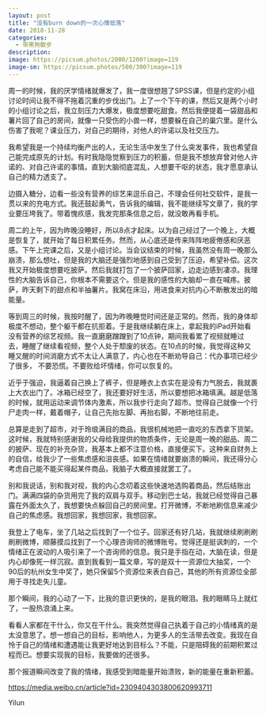 ```yaml
---
layout: post
title: "没有burn down的一次心情低落"
date: 2018-11-28
categories:
  - 带黑狗散步
description:
image: https://picsum.photos/2000/1200?image=119
image-sm: https://picsum.photos/500/300?image=119
---
```

周一的时候，我的厌学情绪就爆发了，我一度很想翘了SPSS课，但是约定的小组讨论时间让我不得不拖着沉重的步伐出门。上了一个下午的课，然后又是两个小时的小组讨论之后，我立刻压力大爆发，极度想要吃甜食。然后我便提着一袋甜品和薯片回了自己的<!--break-->房间，就像一只受伤的小兽一样，想要躲在自己的巢穴里。是什么伤害了我呢？课业压力，对自己的期待，对他人的许诺以及社交压力。

我希望我是一个持续均衡产出的人，无论生活中发生了什么突发事件，我也希望自己能完成原先的计划。有时我隐隐觉察到压力的积蓄，但是我不想放弃曾对他人许诺的、对自己许诺的事情。直到大脑彻底混乱，人想要干呕的状态，我才愿意承认自己的精力透支了。

边摄入糖分，边看一些没有营养的综艺来逗乐自己，不理会任何社交软件，是我一贯以来的充电方式。我还鼓起勇气，告诉我的编辑，我不能继续写文章了，我的学业要压垮我了。带着愧疚感，我发完那条信息之后，就没敢再看手机。

周二的上午，因为昨晚没睡好，所以8点才起床。以为自己经过了一个晚上，大概是恢复了，就开始了每日积累任务。然而，从心底还是传来阵阵地疲倦感和厌恶感。下午上完课之后，又是小组讨论。当会议结束的时候，我虽然没有周一晚那么崩溃，那么想吐，但是我的大脑还是强烈地感到自己受到了压迫，希望补偿。这次我又开始极度想要吃披萨。然后我就打包了一个披萨回家，边走边感到凄凉。我理性的大脑告诉自己，你根本不需要这个。但是我的感性的大脑却一直在喊疼。披萨，昨天剩下的甜点和半抽薯片。我窝在床沿，用进食来对抗内心不断散发出的暗能量。

等到周三的时候，我按时醒了，因为昨晚睡觉时间还是正常的。然而，我的身体却极度不想动，整个躯干都在抗拒着。于是我继续躺在床上，拿起我的iPad开始看没有营养的综艺视频。我一直磨磨蹭蹭到了10点钟，期间我看累了视频就睡过去，睡醒了继续看视频，整个人处于颓废的状态。在10点的时候，我觉得这种又睡又醒的时间消磨方式不太让人满意了，内心也在不断劝导自己：代办事项已经少了很多， 不要恐慌。不要败给坏情绪，你可以恢复的。 

近乎于强迫，我逼着自己换上了裤子，但是睡衣上衣实在是没有力气脱去，我就裹上大衣出门了。冰箱已经空了，我还要好好生活，所以要想把冰箱填满。越是低落的时候，就用运动来调节体内激素，所以我步行走向了超市。觉得自己就像一个行尸走肉一样，戴着帽子，让自己先抬左脚、再抬右脚，不断地往前走。

总算是走到了超市，对于玲琅满目的商品，我很机械地把一直吃的东西拿下货架。这时候，我就特别感谢我的父母给我提供的物质条件，无论是周一晚的甜品、周二的披萨、现在的补充杂货，我基本上都不注意价格，直接便买下。这种来自财务上的自信，给我少了一些焦虑感和沮丧感。如果在情绪就要崩溃的瞬间，我还得分心考虑自己能不能买得起某件商品，我脑子大概直接就罢工了。

别和我说话，别和我对视，我的内心念叨着这些快速地选购着商品，然后结账出门。满满四袋的杂货用完了我的双肩与双手。移动到巴士站，我就已经觉得自己暴露在外面太久了，我想要快点躲回自己的房间里。打开微博，不断地刷信息来减少自己的焦虑感。我想回家，我想回家，我想回家。

我登上了电车，坐了几站之后找到了一个位子。回家还有好几站，我就继续刷刷刷刷刷微博，顺藤摸瓜找到了一个心理咨询师的微博账号。觉得还是挺讽刺的，一个情绪正在波动的人吸引来了一个咨询师的信息。我只是手指在动，大脑在读，但是内心却像死一样沉寂。直到我看到一篇文章，写的是双十一资源位大抽奖，一个90后的杭州女生中奖了，她只保留5个资源位来表白自己，其他的所有资源位全部用于寻找走失儿童。

那个瞬间，我的心动了一下，比我的意识更快的，是我的眼泪。我的眼睛马上就红了，一股热浪涌上来。

看看人家都在干什么，你又在干什么。我突然觉得自己执着于自己的小情绪真的是太没意思了。想一想自己的目标，影响他人，为更多人的生活带去改变。我现在自怜于自己的情绪和遭遇能让我更好地达到目标么？不能，只是阻碍我的前期积累过程而已。想要实现我的目标，我要做的还很多。

那个报道瞬间改变了我的情绪，我感受到暗能量开始溃败，新的能量在重新积蓄。

<a href="https://media.weibo.cn/article?id=2309404303800620993711">https://media.weibo.cn/article?id=2309404303800620993711</a>

Yilun